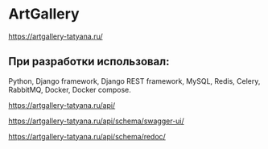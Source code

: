 # ArtGallery
https://artgallery-tatyana.ru/

## При разработки использовал:
Python, Django framework, Django REST framework, MySQL, Redis, Celery, RabbitMQ, Docker, Docker compose. 

https://artgallery-tatyana.ru/api/

https://artgallery-tatyana.ru/api/schema/swagger-ui/

https://artgallery-tatyana.ru/api/schema/redoc/
